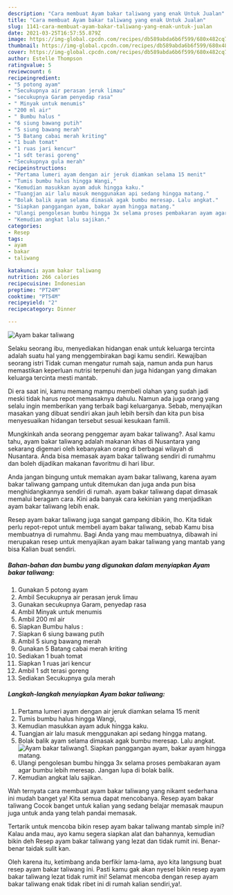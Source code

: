 ```yaml
---
description: "Cara membuat Ayam bakar taliwang yang enak Untuk Jualan"
title: "Cara membuat Ayam bakar taliwang yang enak Untuk Jualan"
slug: 1141-cara-membuat-ayam-bakar-taliwang-yang-enak-untuk-jualan
date: 2021-03-25T16:57:55.879Z
image: https://img-global.cpcdn.com/recipes/db589abda6b6f599/680x482cq70/ayam-bakar-taliwang-foto-resep-utama.jpg
thumbnail: https://img-global.cpcdn.com/recipes/db589abda6b6f599/680x482cq70/ayam-bakar-taliwang-foto-resep-utama.jpg
cover: https://img-global.cpcdn.com/recipes/db589abda6b6f599/680x482cq70/ayam-bakar-taliwang-foto-resep-utama.jpg
author: Estelle Thompson
ratingvalue: 5
reviewcount: 6
recipeingredient:
- "5 potong ayam"
- "Secukupnya air perasan jeruk limau"
- "secukupnya Garam penyedap rasa"
- " Minyak untuk menumis"
- "200 ml air"
- " Bumbu halus "
- "6 siung bawang putih"
- "5 siung bawang merah"
- "5 Batang cabai merah kriting"
- "1 buah tomat"
- "1 ruas jari kencur"
- "1 sdt terasi goreng"
- "Secukupnya gula merah"
recipeinstructions:
- "Pertama lumeri ayam dengan air jeruk diamkan selama 15 menit"
- "Tumis bumbu halus hingga Wangi,"
- "Kemudian masukkan ayam aduk hingga kaku."
- "Tuangjan air lalu masuk menggunakan api sedang hingga matang."
- "Bolak balik ayam selama dimasak agak bumbu meresap. Lalu angkat."
- "Siapkan panggangan ayam, bakar ayam hingga matang."
- "Ulangi pengolesan bumbu hingga 3x selama proses pembakaran ayam agar bumbu lebih meresap. Jangan lupa di bolak balik."
- "Kemudian angkat lalu sajikan."
categories:
- Resep
tags:
- ayam
- bakar
- taliwang

katakunci: ayam bakar taliwang 
nutrition: 266 calories
recipecuisine: Indonesian
preptime: "PT24M"
cooktime: "PT54M"
recipeyield: "2"
recipecategory: Dinner

---
```



![Ayam bakar taliwang](https://img-global.cpcdn.com/recipes/db589abda6b6f599/680x482cq70/ayam-bakar-taliwang-foto-resep-utama.jpg)

Selaku seorang ibu, menyediakan hidangan enak untuk keluarga tercinta adalah suatu hal yang menggembirakan bagi kamu sendiri. Kewajiban seorang istri Tidak cuman mengatur rumah saja, namun anda pun harus memastikan keperluan nutrisi terpenuhi dan juga hidangan yang dimakan keluarga tercinta mesti mantab.

Di era  saat ini, kamu memang mampu membeli olahan yang sudah jadi meski tidak harus repot memasaknya dahulu. Namun ada juga orang yang selalu ingin memberikan yang terbaik bagi keluarganya. Sebab, menyajikan masakan yang dibuat sendiri akan jauh lebih bersih dan kita pun bisa menyesuaikan hidangan tersebut sesuai kesukaan famili. 



Mungkinkah anda seorang penggemar ayam bakar taliwang?. Asal kamu tahu, ayam bakar taliwang adalah makanan khas di Nusantara yang sekarang digemari oleh kebanyakan orang di berbagai wilayah di Nusantara. Anda bisa memasak ayam bakar taliwang sendiri di rumahmu dan boleh dijadikan makanan favoritmu di hari libur.

Anda jangan bingung untuk memakan ayam bakar taliwang, karena ayam bakar taliwang gampang untuk ditemukan dan juga anda pun bisa menghidangkannya sendiri di rumah. ayam bakar taliwang dapat dimasak memalui beragam cara. Kini ada banyak cara kekinian yang menjadikan ayam bakar taliwang lebih enak.

Resep ayam bakar taliwang juga sangat gampang dibikin, lho. Kita tidak perlu repot-repot untuk membeli ayam bakar taliwang, sebab Kamu bisa membuatnya di rumahmu. Bagi Anda yang mau membuatnya, dibawah ini merupakan resep untuk menyajikan ayam bakar taliwang yang mantab yang bisa Kalian buat sendiri.

<!--inarticleads1-->

##### Bahan-bahan dan bumbu yang digunakan dalam menyiapkan Ayam bakar taliwang:

1. Gunakan 5 potong ayam
1. Ambil Secukupnya air perasan jeruk limau
1. Gunakan secukupnya Garam, penyedap rasa
1. Ambil  Minyak untuk menumis
1. Ambil 200 ml air
1. Siapkan  Bumbu halus :
1. Siapkan 6 siung bawang putih
1. Ambil 5 siung bawang merah
1. Gunakan 5 Batang cabai merah kriting
1. Sediakan 1 buah tomat
1. Siapkan 1 ruas jari kencur
1. Ambil 1 sdt terasi goreng
1. Sediakan Secukupnya gula merah




<!--inarticleads2-->

##### Langkah-langkah menyiapkan Ayam bakar taliwang:

1. Pertama lumeri ayam dengan air jeruk diamkan selama 15 menit
1. Tumis bumbu halus hingga Wangi,
1. Kemudian masukkan ayam aduk hingga kaku.
1. Tuangjan air lalu masuk menggunakan api sedang hingga matang.
1. Bolak balik ayam selama dimasak agak bumbu meresap. Lalu angkat.
<img src="//assets-global.cpcdn.com/assets/icons/button_play-2c75c40dde080a61004c1f40b05d8f140eaff45d7e9e6481dc71c63d2e7c4909.png" alt="Ayam bakar taliwang">1. Siapkan panggangan ayam, bakar ayam hingga matang.
1. Ulangi pengolesan bumbu hingga 3x selama proses pembakaran ayam agar bumbu lebih meresap. Jangan lupa di bolak balik.
1. Kemudian angkat lalu sajikan.




Wah ternyata cara membuat ayam bakar taliwang yang nikamt sederhana ini mudah banget ya! Kita semua dapat mencobanya. Resep ayam bakar taliwang Cocok banget untuk kalian yang sedang belajar memasak maupun juga untuk anda yang telah pandai memasak.

Tertarik untuk mencoba bikin resep ayam bakar taliwang mantab simple ini? Kalau anda mau, ayo kamu segera siapkan alat dan bahannya, kemudian bikin deh Resep ayam bakar taliwang yang lezat dan tidak rumit ini. Benar-benar taidak sulit kan. 

Oleh karena itu, ketimbang anda berfikir lama-lama, ayo kita langsung buat resep ayam bakar taliwang ini. Pasti kamu gak akan nyesel bikin resep ayam bakar taliwang lezat tidak rumit ini! Selamat mencoba dengan resep ayam bakar taliwang enak tidak ribet ini di rumah kalian sendiri,ya!.

